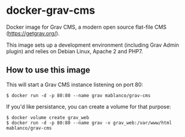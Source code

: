 # docker-grav-cms
Docker image for Grav CMS, a modern open source flat-file CMS (<https://getgrav.org/>).

This image sets up a development environment (including Grav Admin plugin) and relies on Debian Linux, Apache 2 and PHP7.

## How to use this image

This will start a Grav CMS instance listening on port 80:

    $ docker run -d -p 80:80 --name grav mablanco/grav-cms

If you'd like persistance, you can create a volume for that purpose:

    $ docker volume create grav_web
    $ docker run -d -p 80:80 --name grav -v grav_web:/var/www/html mablanco/grav-cms
